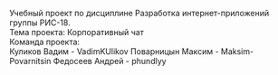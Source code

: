 Учебный проект по дисциплине Разработка интернет-приложений группы   РИС-18.  
Тема проекта: Корпоративный чат  
Команда проекта:  
Куликов Вадим - VadimKUlikov
Поварницын Максим  - Maksim-Povarnitsin
Федосеев Андрей  - phundlyy
